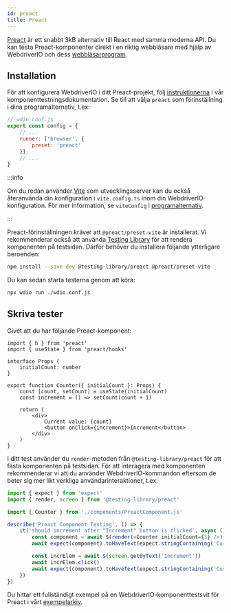 ```yaml
---
id: preact
title: Preact
---
```


[Preact](https://preactjs.com/) är ett snabbt 3kB alternativ till React med samma moderna API. Du kan testa Preact-komponenter direkt i en riktig webbläsare med hjälp av WebdriverIO och dess [webbläsarprogram](/docs/runner#browser-runner).

## Installation

För att konfigurera WebdriverIO i ditt Preact-projekt, följ [instruktionerna](/docs/component-testing#set-up) i vår komponenttestningsdokumentation. Se till att välja `preact` som förinställning i dina programalternativ, t.ex:

```js
// wdio.conf.js
export const config = {
    // ...
    runner: ['browser', {
        preset: 'preact'
    }],
    // ...
}
```

:::info

Om du redan använder [Vite](https://vitejs.dev/) som utvecklingsserver kan du också återanvända din konfiguration i `vite.config.ts` inom din WebdriverIO-konfiguration. För mer information, se `viteConfig` i [programalternativ](/docs/runner#runner-options).

:::

Preact-förinställningen kräver att `@preact/preset-vite` är installerat. Vi rekommenderar också att använda [Testing Library](https://testing-library.com/) för att rendera komponenten på testsidan. Därför behöver du installera följande ytterligare beroenden:

```sh npm2yarn
npm install --save-dev @testing-library/preact @preact/preset-vite
```

Du kan sedan starta testerna genom att köra:

```sh
npx wdio run ./wdio.conf.js
```

## Skriva tester

Givet att du har följande Preact-komponent:

```tsx title="./components/Component.jsx"
import { h } from 'preact'
import { useState } from 'preact/hooks'

interface Props {
    initialCount: number
}

export function Counter({ initialCount }: Props) {
    const [count, setCount] = useState(initialCount)
    const increment = () => setCount(count + 1)

    return (
        <div>
            Current value: {count}
            <button onClick={increment}>Increment</button>
        </div>
    )
}

```

I ditt test använder du `render`-metoden från `@testing-library/preact` för att fästa komponenten på testsidan. För att interagera med komponenten rekommenderar vi att du använder WebdriverIO-kommandon eftersom de beter sig mer likt verkliga användarinteraktioner, t.ex:

```ts title="app.test.tsx"
import { expect } from 'expect'
import { render, screen } from '@testing-library/preact'

import { Counter } from './components/PreactComponent.js'

describe('Preact Component Testing', () => {
    it('should increment after "Increment" button is clicked', async () => {
        const component = await $(render(<Counter initialCount={5} />))
        await expect(component).toHaveText(expect.stringContaining('Current value: 5'))

        const incrElem = await $(screen.getByText('Increment'))
        await incrElem.click()
        await expect(component).toHaveText(expect.stringContaining('Current value: 6'))
    })
})
```

Du hittar ett fullständigt exempel på en WebdriverIO-komponenttestsvit för Preact i vårt [exempelarkiv](https://github.com/webdriverio/component-testing-examples/tree/main/preact-typescript-vite).